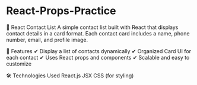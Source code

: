 # React-Props-Practice
📇 React Contact List
A simple contact list built with React that displays contact details in a card format. Each contact card includes a name, phone number, email, and profile image.

🚀 Features
✔ Display a list of contacts dynamically
✔ Organized Card UI for each contact
✔ Uses React props and components
✔ Scalable and easy to customize

🛠 Technologies Used
React.js
JSX
CSS (for styling)
